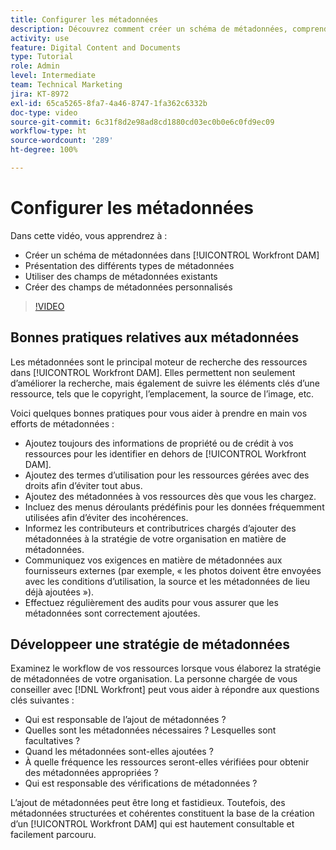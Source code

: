 ```yaml
---
title: Configurer les métadonnées
description: Découvrez comment créer un schéma de métadonnées, comprendre les différents types de métadonnées, utiliser des champs de métadonnées existants, et plus encore dans [!UICONTROL Workfront DAM].
activity: use
feature: Digital Content and Documents
type: Tutorial
role: Admin
level: Intermediate
team: Technical Marketing
jira: KT-8972
exl-id: 65ca5265-8fa7-4a46-8747-1fa362c6332b
doc-type: video
source-git-commit: 6c31f8d2e98ad8cd1880cd03ec0b0e6c0fd9ec09
workflow-type: ht
source-wordcount: '289'
ht-degree: 100%

---
```


# Configurer les métadonnées

Dans cette vidéo, vous apprendrez à :

* Créer un schéma de métadonnées dans [!UICONTROL Workfront DAM]
* Présentation des différents types de métadonnées
* Utiliser des champs de métadonnées existants
* Créer des champs de métadonnées personnalisés

>[!VIDEO](https://video.tv.adobe.com/v/335235/?quality=12&learn=on)

## Bonnes pratiques relatives aux métadonnées

Les métadonnées sont le principal moteur de recherche des ressources dans [!UICONTROL Workfront DAM]. Elles permettent non seulement d’améliorer la recherche, mais également de suivre les éléments clés d’une ressource, tels que le copyright, l’emplacement, la source de l’image, etc.

Voici quelques bonnes pratiques pour vous aider à prendre en main vos efforts de métadonnées :

* Ajoutez toujours des informations de propriété ou de crédit à vos ressources pour les identifier en dehors de [!UICONTROL Workfront DAM].
* Ajoutez des termes d’utilisation pour les ressources gérées avec des droits afin d’éviter tout abus.
* Ajoutez des métadonnées à vos ressources dès que vous les chargez.
* Incluez des menus déroulants prédéfinis pour les données fréquemment utilisées afin d’éviter des incohérences.
* Informez les contributeurs et contributrices chargés d’ajouter des métadonnées à la stratégie de votre organisation en matière de métadonnées.
* Communiquez vos exigences en matière de métadonnées aux fournisseurs externes (par exemple, « les photos doivent être envoyées avec les conditions d’utilisation, la source et les métadonnées de lieu déjà ajoutées »).
* Effectuez régulièrement des audits pour vous assurer que les métadonnées sont correctement ajoutées.

## Développeer une stratégie de métadonnées

Examinez le workflow de vos ressources lorsque vous élaborez la stratégie de métadonnées de votre organisation. La personne chargée de vous conseiller avec [!DNL Workfront] peut vous aider à répondre aux questions clés suivantes :

* Qui est responsable de l’ajout de métadonnées ?
* Quelles sont les métadonnées nécessaires ? Lesquelles sont facultatives ?
* Quand les métadonnées sont-elles ajoutées ?
* À quelle fréquence les ressources seront-elles vérifiées pour obtenir des métadonnées appropriées ?
* Qui est responsable des vérifications de métadonnées ?

L’ajout de métadonnées peut être long et fastidieux. Toutefois, des métadonnées structurées et cohérentes constituent la base de la création d’un [!UICONTROL Workfront DAM] qui est hautement consultable et facilement parcouru.
